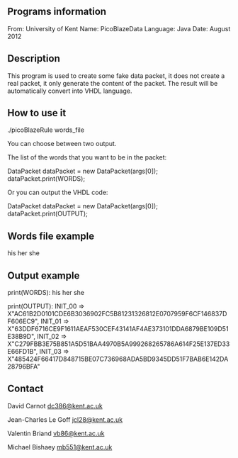 ## Programs information

From: University of Kent
Name: PicoBlazeData
Language: Java
Date: August 2012


## Description

This program is used to create some fake data packet, it does not
create a real packet, it only generate the content of the packet.
The result will be automatically convert into VHDL language.


## How to use it

./picoBlazeRule words_file

You can choose between two output.

The list of the words that you want to be in the packet:

DataPacket dataPacket = new DataPacket(args[0]);
dataPacket.print(WORDS);

Or you can output the VHDL code:

DataPacket dataPacket = new DataPacket(args[0]);
dataPacket.print(OUTPUT);


## Words file example

his
her
she


## Output example

print(WORDS):
his
her
she

print(OUTPUT):
INIT_00 => X"AC61B2D0101CDE6B3036902FC5B81231326812E0707959F6CF146837DF606EC9",
INIT_01 => X"63DDF6716CE9F1611AEAF530CEF43141AF4AE373101DDA6879BE109D51E38B9D",
INIT_02 => X"C279FBB3E75B851A5D51BAA4970B5A999268265786A614F25E137ED33E66FD1B",
INIT_03 => X"485424F66417D848715BE07C736968ADA5BD9345DD51F7BAB6E142DA28796BFA"

## Contact

David Carnot
dc386@kent.ac.uk

Jean-Charles Le Goff
jcl28@kent.ac.uk

Valentin Briand
vb86@kent.ac.uk

Michael Bishaey
mb551@kent.ac.uk